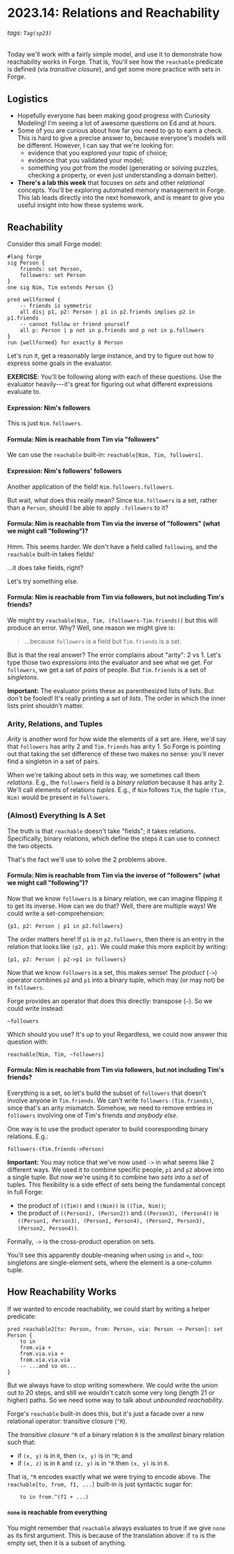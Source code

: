 # 2023.14: Relations and Reachability

###### tags: `Tag(sp23)`

Today we'll work with a fairly simple model, and use it to demonstrate how reachability works in Forge. That is, You'll see how the `reachable` predicate is defined (via _transitive closure_), and get some more practice with sets in Forge. 

## Logistics

* Hopefully everyone has been making good progress with Curiosity Modeling! I'm seeing a lot of awesome questions on Ed and at hours. 
* Some of you are curious about how far you need to go to earn a check. This is hard to give a precise answer to, because everyone's models will be different. However, I can say that we're looking for:
    * evidence that you explored your topic of choice;
    * evidence that you validated your model;
    * something you _got_ from the model (generating or solving puzzles, checking a property, or even just understanding a domain better).
* **There's a lab this week** that focuses on _sets_ and other _relational_ concepts. You'll be exploring automated memory management in Forge. This lab leads directly into the next homework, and is meant to give you useful insight into how these systems work.

## Reachability

Consider this small Forge model:

```alloy
#lang forge
sig Person {
    friends: set Person,
    followers: set Person
}
one sig Nim, Tim extends Person {}

pred wellformed {
    -- friends is symmetric
    all disj p1, p2: Person | p1 in p2.friends implies p2 in p1.friends 
    -- cannot follow or friend yourself
    all p: Person | p not in p.friends and p not in p.followers
}
run {wellformed} for exactly 8 Person
```

Let's run it, get a reasonably large instance, and try to figure out how to express some goals in the evaluator. 

**EXERCISE**: You'll be following along with each of these questions. Use the evaluator heavily---it's great for figuring out what different expressions evaluate to.

#### Expression: Nim's followers

This is just `Nim.followers`.

#### Formula: Nim is reachable from Tim via "followers"

We can use the `reachable` built-in: `reachable[Nim, Tim, followers]`.

#### Expression: Nim's followers' followers

Another application of the field! `Nim.followers.followers`.

But wait, what does this really mean? Since `Nim.followers` is a set, rather than a `Person`, should I be able to apply `.followers` to it? 

#### Formula: Nim is reachable from Tim via the inverse of "followers" (what we might call "following")?

Hmm. This seems harder. We don't have a field called `following`, and the `reachable` built-in takes fields! 

...it does take fields, right? 

Let's try something else.

#### Formula: Nim is reachable from Tim via followers, but not including Tim's friends?

We might try `reachable[Nim, Tim, (followers-Tim.friends)]` but this will produce an error. Why? Well, one reason we might give is:

> ...because `followers` is a field but `Tim.friends` is a set.

But is that the real answer? The error complains about "arity": 2 vs 1. Let's type those two expressions into the evaluator and see what we get. For `followers`, we get a set of _pairs_ of people. But `Tim.friends` is a set of _singletons_. 

**Important:** The evaluator prints these as parenthesized lists of lists. But don't be fooled! It's really printing a _set_ of _lists_. The order in which the inner lists print shouldn't matter.

### Arity, Relations, and Tuples

_Arity_ is another word for how wide the elements of a set are. Here, we'd say that `followers` has arity 2 and `Tim.friends` has arity 1. So Forge is pointing out that taking the set difference of these two makes no sense: you'll never find a singleton in a set of pairs. 

When we're talking about sets in this way, we sometimes call them _relations_. E.g., the `followers` field is a _binary relation_ because it has arity 2. We'll call elements of relations _tuples_. E.g., if `Nim` follows `Tim`, the tuple `(Tim, Nim)` would be present in `followers`.

### (Almost) Everything Is A Set

The truth is that `reachable` doesn't take "fields"; it takes relations. Specifically, binary relations, which define the steps it can use to connect the two objects.

That's the fact we'll use to solve the 2 problems above. 

#### Formula: Nim is reachable from Tim via the inverse of "followers" (what we might call "following")?

Now that we know `followers` is a binary relation, we can imagine flipping it to get its inverse. How can we do that? Well, there are multiple ways! We could write a set-comprehension:

```
{p1, p2: Person | p1 in p2.followers}
```

The order matters here! If `p1` is in `p2.followers`, then there is an entry in the relation that looks like `(p2, p1)`. We could make this more explicit by writing:

```
{p1, p2: Person | p2->p1 in followers}
```

Now that we know `followers` is a set, this makes sense! The _product_ (`->`) operator combines `p2` and `p1` into a binary tuple, which may (or may not) be in `followers`.

Forge provides an operator that does this directly: transpose (`~`). So we could write instead:

```
~followers
```

Which should you use? It's up to you! Regardless, we could now answer this question with:

```alloy
reachable[Nim, Tim, ~followers]
```

#### Formula: Nim is reachable from Tim via followers, but not including Tim's friends?

Everything is a set, so let's build the subset of `followers` that doesn't involve anyone in `Tim.friends`. We can't write `followers-(Tim.friends)`, since that's an arity mismatch. Somehow, we need to remove entries in `followers` involving one of Tim's friends _and anybody else_. 

One way is to use the product operator to build cooresponding binary relations. E.g.:

```
followers-(Tim.friends->Person)
```

**Important:** You may notice that we've now used `->` in what seems like 2 different ways. We used it to combine specific people, `p1` and `p2` above into a single tuple. But now we're using it to combine two _sets_ into a _set_ of tuples. This flexibility is a side effect of sets being the fundamental concept in full Forge:
* the product of `((Tim))` and `((Nim))` is `((Tim, Nim))`; 
* the product of `((Person1), (Person2))` and `((Person3), (Person4))` is `((Person1, Person3), (Person1, Person4), (Person2, Person3), (Person2, Person4))`. 

Formally, `->` is the cross-product operation on sets.

You'll see this apparently double-meaning when using `in` and `=`, too: singletons are single-element sets, where the element is a one-column tuple.

## How Reachability Works

If we wanted to encode reachability, we could start by writing a helper predicate:

```alloy
pred reachable2[to: Person, from: Person, via: Person -> Person]: set Person {
    to in 
    from.via +
    from.via.via +
    from.via.via.via 
    -- ...and so on...
}
```

But we always have to stop writing somewhere. We could write the union out to 20 steps, and still we wouldn't catch some very long (length 21 or higher) paths. So we need some way to talk about _unbounded reachability_.

Forge's `reachable` built-in does this, but it's just a facade over a new relational operator: transitive closure (`^R`).

The _transitive closure_ `^R` of a binary relation `R` is the _smallest_ binary relation such that:
* if `(x, y)` is in `R`, then `(x, y)` is in `^R`; and
* if `(x, z)` is in `R` and `(z, y)` is in `^R` then `(x, y)` is in `R`.

That is, `^R` encodes exactly what we were trying to encode above. The `reachable[to, from, f1, ...]` built-in is just syntactic sugar for:

```alloy
    to in from.^(f1 + ...)
```

#### `none` is reachable from everything

You might remember that `reachable` always evaluates to true if we give `none` as its first argument. This is because of the translation above: if `to` is the empty set, then it is a subset of anything.
